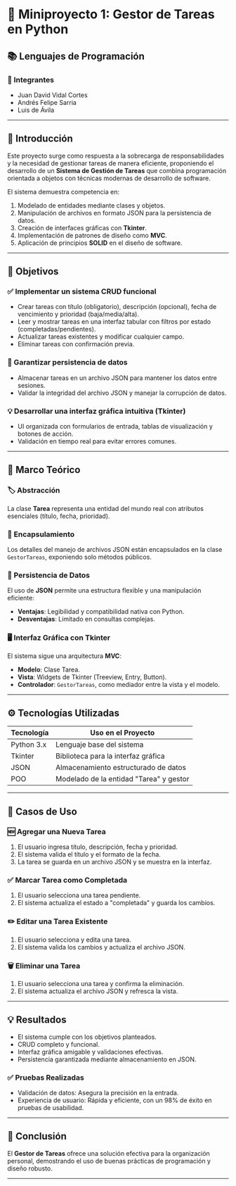 # 📝 Miniproyecto 1: Gestor de Tareas en Python

## 📚 Lenguajes de Programación

### 👥 Integrantes
- Juan David Vidal Cortes
- Andrés Felipe Sarria 
- Luis de Ávila



---

## 📖 Introducción
Este proyecto surge como respuesta a la sobrecarga de responsabilidades y la necesidad de gestionar tareas de manera eficiente, proponiendo el desarrollo de un **Sistema de Gestión de Tareas** que combina programación orientada a objetos con técnicas modernas de desarrollo de software.

El sistema demuestra competencia en:
1. Modelado de entidades mediante clases y objetos.
2. Manipulación de archivos en formato JSON para la persistencia de datos.
3. Creación de interfaces gráficas con **Tkinter**.
4. Implementación de patrones de diseño como **MVC**.
5. Aplicación de principios **SOLID** en el diseño de software.

---

## 🎯 Objetivos

### ✅ Implementar un sistema CRUD funcional
- Crear tareas con título (obligatorio), descripción (opcional), fecha de vencimiento y prioridad (baja/media/alta).
- Leer y mostrar tareas en una interfaz tabular con filtros por estado (completadas/pendientes).
- Actualizar tareas existentes y modificar cualquier campo.
- Eliminar tareas con confirmación previa.

### 💾 Garantizar persistencia de datos
- Almacenar tareas en un archivo JSON para mantener los datos entre sesiones.
- Validar la integridad del archivo JSON y manejar la corrupción de datos.

### 💡 Desarrollar una interfaz gráfica intuitiva (Tkinter)
- UI organizada con formularios de entrada, tablas de visualización y botones de acción.
- Validación en tiempo real para evitar errores comunes.

---

## 📝 Marco Teórico

### 🏷️ Abstracción
La clase **Tarea** representa una entidad del mundo real con atributos esenciales (título, fecha, prioridad).

### 🛑 Encapsulamiento
Los detalles del manejo de archivos JSON están encapsulados en la clase `GestorTareas`, exponiendo solo métodos públicos.

### 💾 Persistencia de Datos
El uso de **JSON** permite una estructura flexible y una manipulación eficiente:
- **Ventajas**: Legibilidad y compatibilidad nativa con Python.
- **Desventajas**: Limitado en consultas complejas.

### 🖥️ Interfaz Gráfica con Tkinter
El sistema sigue una arquitectura **MVC**:
- **Modelo**: Clase Tarea.
- **Vista**: Widgets de Tkinter (Treeview, Entry, Button).
- **Controlador**: `GestorTareas`, como mediador entre la vista y el modelo.

---

## ⚙️ Tecnologías Utilizadas
| Tecnología     | Uso en el Proyecto                              |
|---------------|-------------------------------------------------|
| Python 3.x     | Lenguaje base del sistema                       |
| Tkinter        | Biblioteca para la interfaz gráfica             |
| JSON           | Almacenamiento estructurado de datos            |
| POO            | Modelado de la entidad "Tarea" y gestor          |

---

## 📝 Casos de Uso

### 🆕 Agregar una Nueva Tarea
1. El usuario ingresa título, descripción, fecha y prioridad.
2. El sistema valida el título y el formato de la fecha.
3. La tarea se guarda en un archivo JSON y se muestra en la interfaz.

### ✅ Marcar Tarea como Completada
1. El usuario selecciona una tarea pendiente.
2. El sistema actualiza el estado a "completada" y guarda los cambios.

### ✏️ Editar una Tarea Existente
1. El usuario selecciona y edita una tarea.
2. El sistema valida los cambios y actualiza el archivo JSON.

### 🗑️ Eliminar una Tarea
1. El usuario selecciona una tarea y confirma la eliminación.
2. El sistema actualiza el archivo JSON y refresca la vista.

---

## 💡 Resultados
- El sistema cumple con los objetivos planteados.
- CRUD completo y funcional.
- Interfaz gráfica amigable y validaciones efectivas.
- Persistencia garantizada mediante almacenamiento en JSON.

### ✅ Pruebas Realizadas
- Validación de datos: Asegura la precisión en la entrada.
- Experiencia de usuario: Rápida y eficiente, con un 98% de éxito en pruebas de usabilidad.

---

## 💬 Conclusión
El **Gestor de Tareas** ofrece una solución efectiva para la organización personal, demostrando el uso de buenas prácticas de programación y diseño robusto.

---


